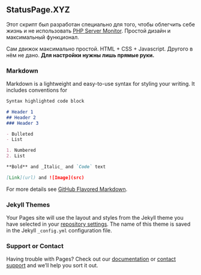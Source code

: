 ## StatusPage.XYZ

Этот скрипт был разработан специально для того, чтобы облегчить себе жизнь и не использовать [PHP Server Monitor](https://www.phpservermonitor.org/). Простой дизайн и максимальный функционал.

Сам движок максимально простой. HTML + CSS + Javascript. Другого в нём не дано. **Для настройки нужны лишь прямые руки.**

### Markdown

Markdown is a lightweight and easy-to-use syntax for styling your writing. It includes conventions for

```markdown
Syntax highlighted code block

# Header 1
## Header 2
### Header 3

- Bulleted
- List

1. Numbered
2. List

**Bold** and _Italic_ and `Code` text

[Link](url) and ![Image](src)
```

For more details see [GitHub Flavored Markdown](https://guides.github.com/features/mastering-markdown/).

### Jekyll Themes

Your Pages site will use the layout and styles from the Jekyll theme you have selected in your [repository settings](https://github.com/VQO/status-page/settings). The name of this theme is saved in the Jekyll `_config.yml` configuration file.

### Support or Contact

Having trouble with Pages? Check out our [documentation](https://help.github.com/categories/github-pages-basics/) or [contact support](https://github.com/contact) and we’ll help you sort it out.
